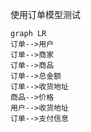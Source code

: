使用订单模型测试



```mermaid
graph LR
订单-->用户
订单-->商家
订单-->商品
订单-->总金额
订单-->收货地址
商品-->价格
用户-->收货地址
订单-->支付信息
```

